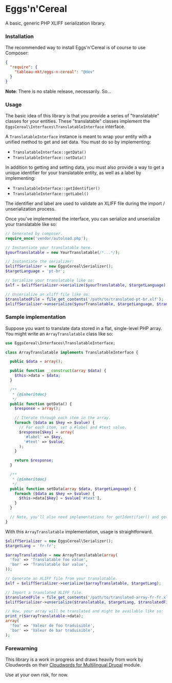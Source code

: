 # Eggs'n'Cereal
A basic, generic PHP XLIFF serialization library.

### Installation
The recommended way to install Eggs'n'Cereal is of course to use Composer:
```json
{
  "require": {
    "tableau-mkt/eggs-n-cereal": "@dev"
  }
}
```

__Note__: There is no stable release, necessarily. So...

### Usage

The basic idea of this library is that you provide a series of "translatable"
classes for your entities. These "translatable" classes implement the
`EggsCereal\Interfaces\TranslatableInterface` interface.

A `TranslatableInterface` instance is meant to wrap your entity with a unified
method to get and set data. You must do so by implementing:
- `TranslatableInterface::getData()`
- `TranslatableInterface::setData()`

In addition to getting and setting data, you must also provide a way to get a
unique identifier for your translatable entity, as well as a label by
implementing:
- `TranslatableInterface::getIdentifier()`
- `TranslatableInterface::getLabel()`

The identifier and label are used to validate an XLIFF file during the import /
unserialization process.

Once you've implemented the interface, you can serialize and unserialize your
translatable like so:

```php
// Generated by composer.
require_once('vendor/autoload.php');

// Instantiate your translatable here.
$yourTranslatable = new YourTranslatable(/*...*/);

// Instantiate the serializer:
$xliffSerializer = new EggsCereal\Serializer();
$targetLanguage = 'pt-br';

// Serialize your translatable like so:
$xlf = $xliffSerializer->serialize($yourTranslatable, $targetLanguage);

// Unserialize an xliff file like so:
$translatedFile = file_get_contents('/path/to/translated-pt-br.xlf');
$xliffSerializer->unserialize($yourTranslatable, $targetLanguage, $translatedFile);
```

### Sample implementation

Suppose you want to translate data stored in a flat, single-level PHP array. You
might write an `ArrayTranslatable` class like so:

```php
use EggsCereal\Interfaces\TranslatableInterface;

class ArrayTranslatable implements TranslatableInterface {

  public $data = array();

  public function __construct(array $data) {
    $this->data = $data;
  }

  /**
   * {@inheritdoc}
   */
  public function getData() {
    $response = array();

    // Iterate through each item in the array.
    foreach ($data as $key => $value) {
      // For each item, set a #label and #text value.
      $response[$key] = array(
        '#label' => $key,
        '#text' => $value,
      );
    }

    return $response;
  }

  /**
   * {@inheritdoc}
   */
  public function setData(array $data, $targetLanguage) {
    foreach ($data as $key => $value) {
      $this->data[$key] = $value['#text'],
    }
  }

  // Note, you'll also need implementations for getIdentifier() and getLabel().
}
```

With this `ArrayTranslatable` implementation, usage is straightforward.

```php
$xliffSerializer = new EggsCereal\Serializer();
$targetLang = 'fr-fr';

$arrayTranslatable = new ArrayTranslatable(array(
  'foo' => 'Translatable foo value',
  'bar' => 'Translatable bar value',
));

// Generate an XLIFF file from your translatable.
$xlf = $xliffSerializer->serialize($arrayTranslatable, $targetLang);

// Import a translated XLIFF file.
$translatedFile = file_get_contents('/path/to/translated-array-fr-fr.xlf');
$xliffSerializer->unserialize($translatable, $targetLang, $translatedFile);

// Now, your array will be translated and might be available like so:
print_r($arrayTranslatable->data);
array(
  'foo' => 'Valeur de foo traduisible',
  'bar' => 'Valeur de bar traduisible',
);
```


### Forewarning

This library is a work in progress and draws heavily from work by Cloudwords on
their [Cloudwords for Multilingual Drupal](https://www.drupal.org/project/cloudwords)
module.

Use at your own risk, for now.
